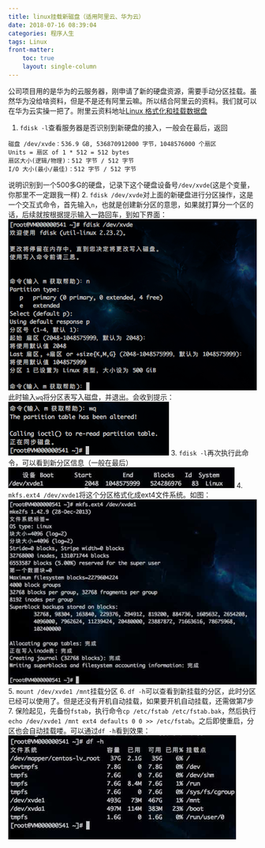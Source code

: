 ```yaml
---
title: linux挂载新磁盘（适用阿里云、华为云）
date: 2018-07-16 08:39:04
categories: 程序人生
tags: Linux
front-matter: 
    toc: true
    layout: single-column
---
```

公司项目用的是华为的云服务器，刚申请了新的硬盘资源，需要手动分区挂载。虽然华为没给啥资料，但是不是还有阿里云嘛。所以结合阿里云的资料。我们就可以在华为云实操一把了。附里云资料地址[Linux 格式化和挂载数据盘](https://help.aliyun.com/document_detail/25426.html?spm=a2c4g.11186623.2.4.nTZpwz)

1. `fdisk -l`查看服务器是否识别到新硬盘的接入，一般会在最后，返回
```
磁盘 /dev/xvde：536.9 GB, 536870912000 字节，1048576000 个扇区
Units = 扇区 of 1 * 512 = 512 bytes
扇区大小(逻辑/物理)：512 字节 / 512 字节
I/O 大小(最小/最佳)：512 字节 / 512 字节
```
说明识别到一个500多G的硬盘，记录下这个硬盘设备号`/dev/xvde`(这是个变量，你那里不一定跟我一样)
2. `fdisk /dev/xvde`对上面的新硬盘进行分区操作，这是一个交互式命令，首先输入`n`，也就是创建新分区的意思，如果就打算分一个区的话，后续就按根据提示输入一路回车，到如下界面：![屏幕快照 2018-07-16 09.20.59](/media/%E5%B1%8F%E5%B9%95%E5%BF%AB%E7%85%A7%202018-07-16%2009.20.59.png)
此时输入`wq`将分区表写入磁盘，并退出。会收到提示：
![屏幕快照 2018-07-16 09.22.56](/media/%E5%B1%8F%E5%B9%95%E5%BF%AB%E7%85%A7%202018-07-16%2009.22.56.png)
3. `fdisk -l`再次执行此命令，可以看到新分区信息（一般在最后）
![](/media/15317042937460.jpg)
4. `mkfs.ext4 /dev/xvde1`将这个分区格式化成ext4文件系统。如图：
![](/media/15317044049926.jpg)
5. `mount /dev/xvde1 /mnt`挂载分区
6. `df -h`可以查看到新挂载的分区，此时分区已经可以使用了。但是还没有开机自动挂载，如果要开机自动挂载，还需做第7步
7. 保险起见，先备份`fstab`，执行命令`cp /etc/fstab /etc/fstab.bak`，然后执行`echo /dev/xvde1 /mnt ext4 defaults 0 0 >> /etc/fstab`。之后即使重启，分区也会自动挂载喽。可以通过`df -h`看到效果：
![](/media/15317048391668.jpg)

